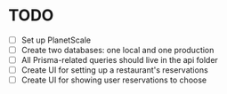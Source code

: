 # TODO

- [ ] Set up PlanetScale
- [ ] Create two databases: one local and one production
- [ ] All Prisma-related queries should live in the api folder
- [ ] Create UI for setting up a restaurant's reservations
- [ ] Create UI for showing user reservations to choose
